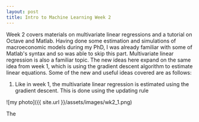 ```yaml
---
layout: post
title: Intro to Machine Learning Week 2
---
```


Week 2 covers materials on multivariate linear regressions and a tutorial on Octave and Matlab. Having done some estimation and simulations of macroeconomic models during my PhD, I was already familiar with some of Matlab's syntax and so was able to skip this part. Multivariate linear regression is also a familiar topic. The new ideas here expand on the same idea from week 1, which is using the gradient descent algorithm to estimate linear equations. Some of the new and useful ideas covered are as follows:

1. Like in week 1, the multivariate linear regression is estimated using the gradient descent. This is done using the updating rule 

![my photo]({{ site.url }}/assets/images/wk2_1.png)

The 
